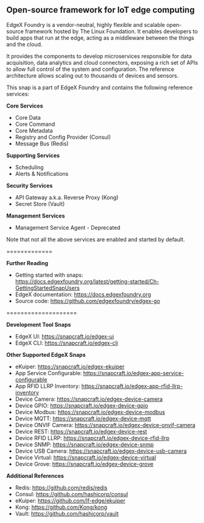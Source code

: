 Open-source framework for IoT edge computing
---
EdgeX Foundry is a vendor-neutral, highly flexible and scalable open-source framework hosted by The Linux Foundation. It enables developers to build apps that run at the edge, acting as a middleware between the things and the cloud.

It provides the components to develop microservices responsible for data acquisition, data analytics and cloud connectors, exposing a rich set of APIs to allow full control of the system and configuration. The reference architecture allows scaling out to thousands of devices and sensors.

This snap is a part of EdgeX Foundry and contains the following reference services:

**Core Services**
* Core Data
* Core Command
* Core Metadata
* Registry and Config Provider (Consul)
* Message Bus (Redis)

**Supporting Services**
* Scheduling
* Alerts & Notifications

**Security Services**
* API Gateway a.k.a. Reverse Proxy (Kong)
* Secret Store (Vault)

**Management Services**
* Management Service Agent - Deprecated

Note that not all the above services are enabled and started by default.

=============

**Further Reading**
* Getting started with snaps: https://docs.edgexfoundry.org/latest/getting-started/Ch-GettingStartedSnapUsers
* EdgeX documentation: https://docs.edgexfoundry.org
* Source code: https://github.com/edgexfoundry/edgex-go

====================

**Development Tool Snaps**
* EdgeX UI: https://snapcraft.io/edgex-ui
* EdgeX CLI: https://snapcraft.io/edgex-cli

**Other Supported EdgeX Snaps**
* eKuiper: https://snapcraft.io/edgex-ekuiper
* App Service Configurable: https://snapcraft.io/edgex-app-service-configurable
* App RFID LLRP Inventory: https://snapcraft.io/edgex-app-rfid-llrp-inventory
* Device Camera: https://snapcraft.io/edgex-device-camera
* Device GPIO: https://snapcraft.io/edgex-device-gpio
* Device Modbus: https://snapcraft.io/edgex-device-modbus
* Device MQTT: https://snapcraft.io/edgex-device-mqtt
* Device ONVIF Camera: https://snapcraft.io/edgex-device-onvif-camera
* Device REST: https://snapcraft.io/edgex-device-rest
* Device RFID LLRP: https://snapcraft.io/edgex-device-rfid-llrp
* Device SNMP: https://snapcraft.io/edgex-device-snmp
* Device USB Camera: https://snapcraft.io/edgex-device-usb-camera
* Device Virtual: https://snapcraft.io/edgex-device-virtual
* Device Grove: https://snapcraft.io/edgex-device-grove

**Additional References**
* Redis: https://github.com/redis/redis
* Consul: https://github.com/hashicorp/consul
* eKuiper: https://github.com/lf-edge/ekuiper
* Kong: https://github.com/Kong/kong
* Vault: https://github.com/hashicorp/vault
